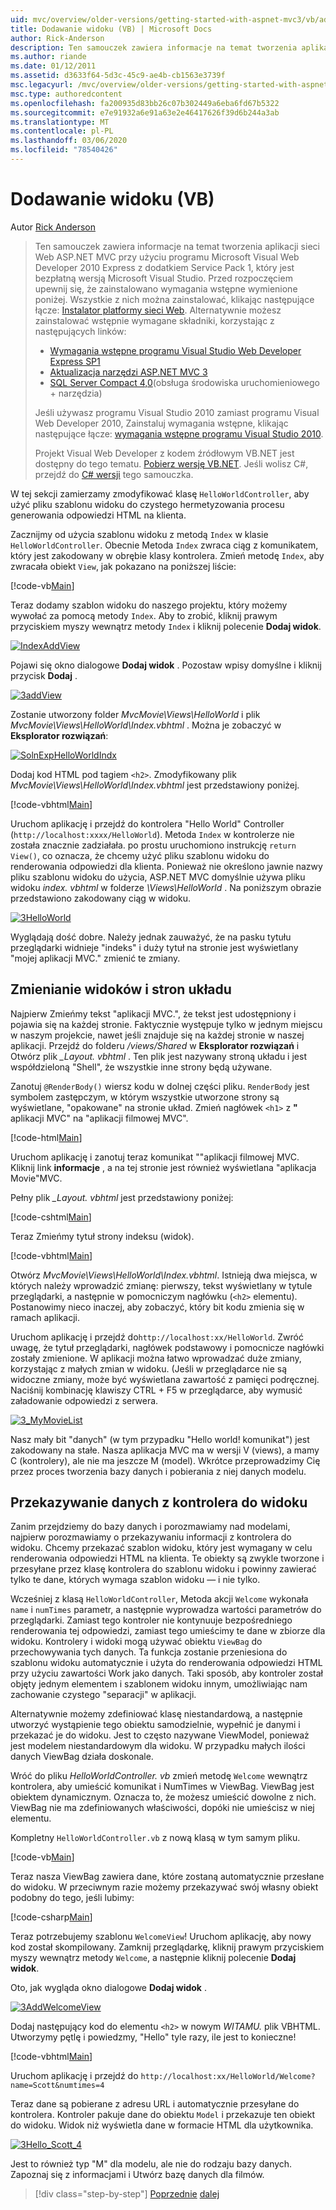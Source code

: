 ```yaml
---
uid: mvc/overview/older-versions/getting-started-with-aspnet-mvc3/vb/adding-a-view
title: Dodawanie widoku (VB) | Microsoft Docs
author: Rick-Anderson
description: Ten samouczek zawiera informacje na temat tworzenia aplikacji sieci Web ASP.NET MVC przy użyciu programu Microsoft Visual Web Developer 2010 Express z dodatkiem Service Pack 1, który jest...
ms.author: riande
ms.date: 01/12/2011
ms.assetid: d3633f64-5d3c-45c9-ae4b-cb1563e3739f
msc.legacyurl: /mvc/overview/older-versions/getting-started-with-aspnet-mvc3/vb/adding-a-view
msc.type: authoredcontent
ms.openlocfilehash: fa200935d83bb26c07b302449a6eba6fd67b5322
ms.sourcegitcommit: e7e91932a6e91a63e2e46417626f39d6b244a3ab
ms.translationtype: MT
ms.contentlocale: pl-PL
ms.lasthandoff: 03/06/2020
ms.locfileid: "78540426"
---
```

# <a name="adding-a-view-vb"></a>Dodawanie widoku (VB)

Autor [Rick Anderson](https://twitter.com/RickAndMSFT)

> Ten samouczek zawiera informacje na temat tworzenia aplikacji sieci Web ASP.NET MVC przy użyciu programu Microsoft Visual Web Developer 2010 Express z dodatkiem Service Pack 1, który jest bezpłatną wersją Microsoft Visual Studio. Przed rozpoczęciem upewnij się, że zainstalowano wymagania wstępne wymienione poniżej. Wszystkie z nich można zainstalować, klikając następujące łącze: [Instalator platformy sieci Web](https://www.microsoft.com/web/gallery/install.aspx?appid=VWD2010SP1Pack). Alternatywnie możesz zainstalować wstępnie wymagane składniki, korzystając z następujących linków:
> 
> - [Wymagania wstępne programu Visual Studio Web Developer Express SP1](https://www.microsoft.com/web/gallery/install.aspx?appid=VWD2010SP1Pack)
> - [Aktualizacja narzędzi ASP.NET MVC 3](https://www.microsoft.com/web/gallery/install.aspx?appsxml=&amp;appid=MVC3)
> - [SQL Server Compact 4,0](https://www.microsoft.com/web/gallery/install.aspx?appid=SQLCE;SQLCEVSTools_4_0)(obsługa środowiska uruchomieniowego + narzędzia)
> 
> Jeśli używasz programu Visual Studio 2010 zamiast programu Visual Web Developer 2010, Zainstaluj wymagania wstępne, klikając następujące łącze: [wymagania wstępne programu Visual Studio 2010](https://www.microsoft.com/web/gallery/install.aspx?appsxml=&amp;appid=VS2010SP1Pack).
> 
> Projekt Visual Web Developer z kodem źródłowym VB.NET jest dostępny do tego tematu. [Pobierz wersję VB.NET](https://code.msdn.microsoft.com/Introduction-to-MVC-3-10d1b098). Jeśli wolisz C#, przejdź do [ C# wersji](../cs/adding-a-view.md) tego samouczka.

W tej sekcji zamierzamy zmodyfikować klasę `HelloWorldController`, aby użyć pliku szablonu widoku do czystego hermetyzowania procesu generowania odpowiedzi HTML na klienta.

Zacznijmy od użycia szablonu widoku z metodą `Index` w klasie `HelloWorldController`. Obecnie Metoda `Index` zwraca ciąg z komunikatem, który jest zakodowany w obrębie klasy kontrolera. Zmień metodę `Index`, aby zwracała obiekt `View`, jak pokazano na poniższej liście:

[!code-vb[Main](adding-a-view/samples/sample1.vb)]

Teraz dodamy szablon widoku do naszego projektu, który możemy wywołać za pomocą metody `Index`. Aby to zrobić, kliknij prawym przyciskiem myszy wewnątrz metody `Index` i kliknij polecenie **Dodaj widok**.

[![IndexAddView](adding-a-view/_static/image2.png "IndexAddView")](adding-a-view/_static/image1.png)

Pojawi się okno dialogowe **Dodaj widok** . Pozostaw wpisy domyślne i kliknij przycisk **Dodaj** .

[![3addView](adding-a-view/_static/image4.png "3addView")](adding-a-view/_static/image3.png)

Zostanie utworzony folder *MvcMovie\Views\HelloWorld* i plik *MvcMovie\Views\HelloWorld\Index.vbhtml* . Można je zobaczyć w **Eksplorator rozwiązań**:

[![SolnExpHelloWorldIndx](adding-a-view/_static/image6.png "SolnExpHelloWorldIndx")](adding-a-view/_static/image5.png)

Dodaj kod HTML pod tagiem `<h2>`. Zmodyfikowany plik *MvcMovie\Views\HelloWorld\Index.vbhtml* jest przedstawiony poniżej.

[!code-vbhtml[Main](adding-a-view/samples/sample2.vbhtml)]

Uruchom aplikację i przejdź do kontrolera &quot;Hello World&quot; Controller (`http://localhost:xxxx/HelloWorld`). Metoda `Index` w kontrolerze nie została znacznie zadziałała. po prostu uruchomiono instrukcję `return View()`, co oznacza, że chcemy użyć pliku szablonu widoku do renderowania odpowiedzi dla klienta. Ponieważ nie określono jawnie nazwy pliku szablonu widoku do użycia, ASP.NET MVC domyślnie używa pliku widoku *index. vbhtml* w folderze *\Views\HelloWorld* . Na poniższym obrazie przedstawiono zakodowany ciąg w widoku.

[![3HelloWorld](adding-a-view/_static/image8.png "3HelloWorld")](adding-a-view/_static/image7.png)

Wyglądają dość dobre. Należy jednak zauważyć, że na pasku tytułu przeglądarki widnieje &quot;indeks&quot; i duży tytuł na stronie jest wyświetlany &quot;mojej aplikacji MVC.&quot; zmienić te zmiany.

## <a name="changing-views-and-layout-pages"></a>Zmienianie widoków i stron układu

Najpierw Zmieńmy tekst &quot;aplikacji MVC.&quot;, że tekst jest udostępniony i pojawia się na każdej stronie. Faktycznie występuje tylko w jednym miejscu w naszym projekcie, nawet jeśli znajduje się na każdej stronie w naszej aplikacji. Przejdź do folderu */views/Shared* w **Eksplorator rozwiązań** i Otwórz plik *\_Layout. vbhtml* . Ten plik jest nazywany stroną układu i jest współdzieloną &quot;Shell&quot;, że wszystkie inne strony będą używane.

Zanotuj `@RenderBody()` wiersz kodu w dolnej części pliku. `RenderBody` jest symbolem zastępczym, w którym wszystkie utworzone strony są wyświetlane, &quot;opakowane&quot; na stronie układ. Zmień nagłówek `<h1>` z **&quot;** aplikacji MVC&quot; na &quot;aplikacji filmowej MVC&quot;.

[!code-html[Main](adding-a-view/samples/sample3.html)]

Uruchom aplikację i zanotuj teraz komunikat &quot;&quot;aplikacji filmowej MVC. Kliknij link **informacje** , a na tej stronie jest również wyświetlana &quot;aplikacja Movie&quot;MVC.

Pełny plik *\_Layout. vbhtml* jest przedstawiony poniżej:

[!code-cshtml[Main](adding-a-view/samples/sample4.cshtml)]

Teraz Zmieńmy tytuł strony indeksu (widok).

[!code-vbhtml[Main](adding-a-view/samples/sample5.vbhtml)]

Otwórz *MvcMovie\Views\HelloWorld\Index.vbhtml*. Istnieją dwa miejsca, w których należy wprowadzić zmianę: pierwszy, tekst wyświetlany w tytule przeglądarki, a następnie w pomocniczym nagłówku (`<h2>` elementu). Postanowimy nieco inaczej, aby zobaczyć, który bit kodu zmienia się w ramach aplikacji.

Uruchom aplikację i przejdź do`http://localhost:xx/HelloWorld`. Zwróć uwagę, że tytuł przeglądarki, nagłówek podstawowy i pomocnicze nagłówki zostały zmienione. W aplikacji można łatwo wprowadzać duże zmiany, korzystając z małych zmian w widoku. (Jeśli w przeglądarce nie są widoczne zmiany, może być wyświetlana zawartość z pamięci podręcznej. Naciśnij kombinację klawiszy CTRL + F5 w przeglądarce, aby wymusić załadowanie odpowiedzi z serwera.

[![3_MyMovieList](adding-a-view/_static/image10.png "3_MyMovieList")](adding-a-view/_static/image9.png)

Nasz mały bit &quot;danych&quot; (w tym przypadku &quot;Hello world! komunikat&quot;) jest zakodowany na stałe. Nasza aplikacja MVC ma w wersji V (views), a mamy C (kontrolery), ale nie ma jeszcze M (model). Wkrótce przeprowadzimy Cię przez proces tworzenia bazy danych i pobierania z niej danych modelu.

## <a name="passing-data-from-the-controller-to-the-view"></a>Przekazywanie danych z kontrolera do widoku

Zanim przejdziemy do bazy danych i porozmawiamy nad modelami, najpierw porozmawiamy o przekazywaniu informacji z kontrolera do widoku. Chcemy przekazać szablon widoku, który jest wymagany w celu renderowania odpowiedzi HTML na klienta. Te obiekty są zwykle tworzone i przesyłane przez klasę kontrolera do szablonu widoku i powinny zawierać tylko te dane, których wymaga szablon widoku — i nie tylko.

Wcześniej z klasą `HelloWorldController`, Metoda akcji `Welcome` wykonała `name` i `numTimes` parametr, a następnie wyprowadza wartości parametrów do przeglądarki. Zamiast tego kontroler nie kontynuuje bezpośredniego renderowania tej odpowiedzi, zamiast tego umieścimy te dane w zbiorze dla widoku. Kontrolery i widoki mogą używać obiektu `ViewBag` do przechowywania tych danych. Ta funkcja zostanie przeniesiona do szablonu widoku automatycznie i użyta do renderowania odpowiedzi HTML przy użyciu zawartości Work jako danych. Taki sposób, aby kontroler został objęty jednym elementem i szablonem widoku innym, umożliwiając nam zachowanie czystego &quot;separacji&quot; w aplikacji.

Alternatywnie możemy zdefiniować klasę niestandardową, a następnie utworzyć wystąpienie tego obiektu samodzielnie, wypełnić je danymi i przekazać je do widoku. Jest to często nazywane ViewModel, ponieważ jest modelem niestandardowym dla widoku. W przypadku małych ilości danych ViewBag działa doskonale.

Wróć do pliku *HelloWorldController. vb* zmień metodę `Welcome` wewnątrz kontrolera, aby umieścić komunikat i NumTimes w ViewBag. ViewBag jest obiektem dynamicznym. Oznacza to, że możesz umieścić dowolne z nich. ViewBag nie ma zdefiniowanych właściwości, dopóki nie umieścisz w niej elementu.

Kompletny `HelloWorldController.vb` z nową klasą w tym samym pliku.

[!code-vb[Main](adding-a-view/samples/sample6.vb)]

Teraz nasza ViewBag zawiera dane, które zostaną automatycznie przesłane do widoku. W przeciwnym razie możemy przekazywać swój własny obiekt podobny do tego, jeśli lubimy:

[!code-csharp[Main](adding-a-view/samples/sample7.cs)]

Teraz potrzebujemy szablonu `WelcomeView`! Uruchom aplikację, aby nowy kod został skompilowany. Zamknij przeglądarkę, kliknij prawym przyciskiem myszy wewnątrz metody `Welcome`, a następnie kliknij polecenie **Dodaj widok**.

Oto, jak wygląda okno dialogowe **Dodaj widok** .

[![3AddWelcomeView](adding-a-view/_static/image12.png "3AddWelcomeView")](adding-a-view/_static/image11.png)

Dodaj następujący kod do elementu `<h2>` w nowym <em>WITAMU.</em> plik VBHTML. Utworzymy pętlę i powiedzmy, &quot;Hello&quot; tyle razy, ile jest to konieczne!

[!code-vbhtml[Main](adding-a-view/samples/sample8.vbhtml)]

Uruchom aplikację i przejdź do `http://localhost:xx/HelloWorld/Welcome?name=Scott&numtimes=4`

Teraz dane są pobierane z adresu URL i automatycznie przesyłane do kontrolera. Kontroler pakuje dane do obiektu `Model` i przekazuje ten obiekt do widoku. Widok niż wyświetla dane w formacie HTML dla użytkownika.

[![3Hello_Scott_4](adding-a-view/_static/image14.png "3Hello_Scott_4")](adding-a-view/_static/image13.png)

Jest to również typ &quot;M&quot; dla modelu, ale nie do rodzaju bazy danych. Zapoznaj się z informacjami i Utwórz bazę danych dla filmów.

> [!div class="step-by-step"]
> [Poprzednie](adding-a-controller.md)
> [dalej](adding-a-model.md)
